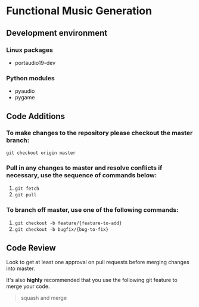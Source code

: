 # Functional Music Generation

## Development environment

### Linux packages
* portaudio19-dev

### Python modules
* pyaudio
* pygame

## Code Additions

### To make changes to the repository please checkout the master branch:

```git checkout origin master```

### Pull in any changes to master and resolve conflicts if necessary, use the sequence of commands below:

1. ```git fetch```
2. ```git pull```

### To branch off master, use one of the following commands:

1. ```git checkout -b feature/{feature-to-add}```
2. ```git checkout -b bugfix/{bug-to-fix}```

## Code Review

Look to get at least one approval on pull requests before merging changes into master. 

It's also **highly** recommended that you use the following git feature to merge your code.

> squash and merge
